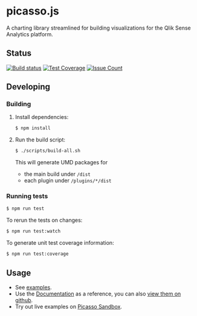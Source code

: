 # picasso.js

A charting library streamlined for building visualizations for the Qlik Sense Analytics platform.

## Status

[![Build status](https://circleci.com/gh/qlik-trial/picasso.js.svg?style=shield&circle-token=b2d43b9cac73c7cad1637e2c2e435d7786b3ae8f)](https://circleci.com/gh/qlik-trial/picasso.js)
[![Test Coverage](https://codeclimate.com/repos/59a6c382541122029c0011ce/badges/1283e4d0c3b6981599f2/coverage.svg)](https://codeclimate.com/repos/59a6c382541122029c0011ce/coverage)
[![Issue Count](https://codeclimate.com/repos/59a6c382541122029c0011ce/badges/1283e4d0c3b6981599f2/issue_count.svg)](https://codeclimate.com/repos/59a6c382541122029c0011ce/feed)

## Developing

### Building

1. Install dependencies:

    ```sh
    $ npm install
    ```

2. Run the build script:

    ```sh
    $ ./scripts/build-all.sh
    ```

    This will generate UMD packages for
    
    - the main build under `/dist`
    - each plugin under `/plugins/*/dist`

### Running tests

```sh
$ npm run test
```

To rerun the tests on changes:

```sh
$ npm run test:watch
```

To generate unit test coverage information:

```sh
$ npm run test:coverage
```

## Usage

* See [examples](examples/).
* Use the [Documentation](http://rd-picasso.rdlund.qliktech.com/docs/) as a reference, you can also [view them on github](docs/dist/).
* Try out live examples on [Picasso Sandbox](http://rd-picasso.rdlund.qliktech.com/sandbox).
